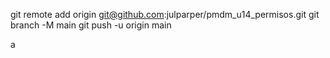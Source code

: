 git remote add origin git@github.com:julparper/pmdm_u14_permisos.git
git branch -M main
git push -u origin main

a
